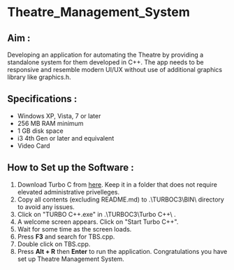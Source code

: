 # Theatre_Management_System

## Aim : 
Developing an application for automating the Theatre by providing a standalone system for them developed in C++. The app needs to be responsive and resemble modern UI/UX without use of additional graphics library like graphics.h.

## Specifications :
- Windows XP, Vista, 7 or later
- 256 MB RAM minimum 
- 1 GB disk space
- i3 4th Gen or later and equivalent
- Video Card 

## How to Set up the Software :
1. Download Turbo C from <a href="https://qpdownload.com/turbo-c/">here</a>. Keep it in a folder that does not require elevated administrative privelleges.
2. Copy all contents (excluding README.md) to .\TURBOC3\BIN\ directory to avoid any issues.
3. Click on "TURBO C++.exe" in .\TURBOC3\Turbo C++\ .
4. A welcome screen appears. Click on "Start Turbo C++".
5. Wait for some time as the screen loads. 
6. Press __F3__ and search for TBS.cpp.
7. Double click on TBS.cpp.
8. Press __Alt + R__ then __Enter__ to run the application.
     Congratulations you have set up Theatre Management System.
     


